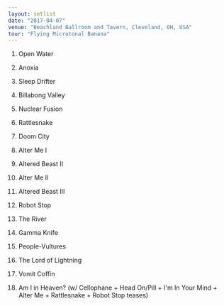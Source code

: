 ```yaml
---
layout: setlist
date: "2017-04-07"
venue: "Beachland Ballroom and Tavern, Cleveland, OH, USA"
tour: "Flying Microtonal Banana"
---
```



 1. Open Water

 2. Anoxia

 3. Sleep Drifter

 4. Billabong Valley

 5. Nuclear Fusion

 6. Rattlesnake

 7. Doom City

 8. Alter Me I

 9. Altered Beast II

10. Alter Me II

11. Altered Beast III

12. Robot Stop

13. The River

14. Gamma Knife

15. People-Vultures

16. The Lord of Lightning

17. Vomit Coffin

18. Am I in Heaven?
    (w/ Cellophane + Head On/Pill + I'm In Your Mind + Alter
    Me + Rattlesnake + Robot Stop teases)


